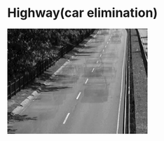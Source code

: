 # Highway(car elimination)

![Alt text](https://github.com/Parisa-Bagherzadeh/Image_processing/blob/main/noise%2Cmerge/result/highway.jpg "Optional title")
